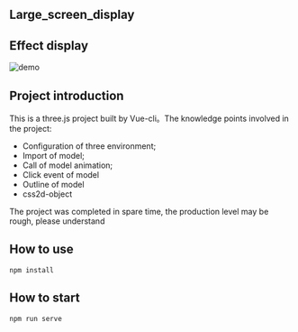 ## Large_screen_display

##  Effect display

![demo](https://github.com/fengtianxi001/Figure-bed/blob/main/images/LargeScreenDisplay/1.gif?raw=true)

##  Project introduction

This is a three.js project built by Vue-cli。The knowledge points involved in the project: 

- Configuration of three environment; 
- Import of model; 
- Call of model animation; 
- Click event of model 
- Outline of model 
- css2d-object



The project was completed in spare time, the production level may be rough, please understand



##  How to use

```
npm install
```



##  How to start

```
npm run serve
```





